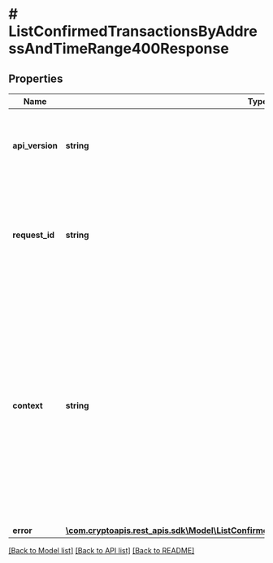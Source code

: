 # # ListConfirmedTransactionsByAddressAndTimeRange400Response

## Properties

Name | Type | Description | Notes
------------ | ------------- | ------------- | -------------
**api_version** | **string** | Specifies the version of the API that incorporates this endpoint. |
**request_id** | **string** | Defines the ID of the request. The &#x60;requestId&#x60; is generated by Crypto APIs and it&#39;s unique for every request. |
**context** | **string** | In batch situations the user can use the context to correlate responses with requests. This property is present regardless of whether the response was successful or returned as an error. &#x60;context&#x60; is specified by the user. | [optional]
**error** | [**\com.cryptoapis.rest_apis.sdk\Model\ListConfirmedTransactionsByAddressAndTimeRangeE400**](ListConfirmedTransactionsByAddressAndTimeRangeE400.md) |  |

[[Back to Model list]](../../README.md#models) [[Back to API list]](../../README.md#endpoints) [[Back to README]](../../README.md)

